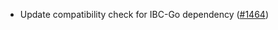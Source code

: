 - Update compatibility check for IBC-Go dependency
  ([#1464](https://github.com/informalsystems/ibc-rs/issues/1464))